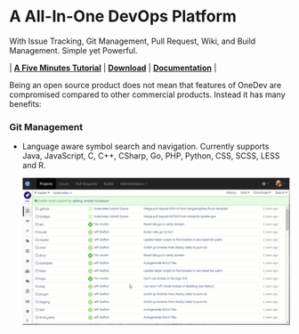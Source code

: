 # A All-In-One DevOps Platform 

With Issue Tracking, Git Management, Pull Request, Wiki, and Build Management. Simple yet Powerful.

| **[A Five Minutes Tutorial](https://code.onedev.io/projects/onedev-manual/blob/master/pages/5min-tutorial.md)** | **[Download](https://code.onedev.io/projects/onedev-server/builds)** | **[Documentation](https://code.onedev.io/projects/onedev-manual/blob)** |

Being an open source product does not mean that features of OneDev are compromised compared to other commercial products. Instead it has many benefits:

### Git Management

* Language aware symbol search and navigation. Currently supports Java, JavaScript, C, C++, CSharp, Go, PHP, Python, CSS, SCSS, LESS and R. 

  ![Symbol Search](introduction/symbol-search.gif)